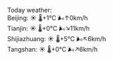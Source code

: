 Today weather:  
Beijing: ☀️   🌡️+1°C 🌬️↑0km/h  
Tianjin: ☀️   🌡️+0°C 🌬️↘11km/h  
Shijiazhuang: ☀️   🌡️+5°C 🌬️↖6km/h  
Tangshan: ☀️   🌡️+0°C 🌬️↗6km/h  
